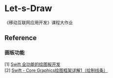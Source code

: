 # Let-s-Draw
《移动互联网应用开发》课程大作业
## Reference
### 画板功能

[1] [Swift 全功能的绘图板开发](http://blog.csdn.net/zhangao0086/article/details/43836789)<br>
[2] [Swift - Core Graphics绘图框架详解1（绘制线条）](http://www.hangge.com/blog/cache/detail_1437.html)<br>
